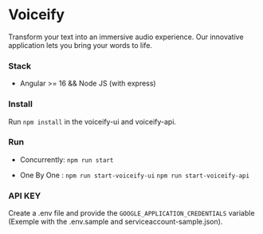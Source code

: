# Voiceify 
Transform your text into an immersive audio experience. Our innovative application lets you bring your words to life.
### Stack
- Angular >= 16 && Node JS (with express)

### Install
Run `npm install` in the voiceify-ui and voiceify-api.

### Run
- Concurrently:  `npm run start` 

- One By One : 
`npm run start-voiceify-ui`
`npm run start-voiceify-api`

### API KEY
Create a .env file and provide the `GOOGLE_APPLICATION_CREDENTIALS` variable (Exemple with the .env.sample and serviceaccount-sample.json).

